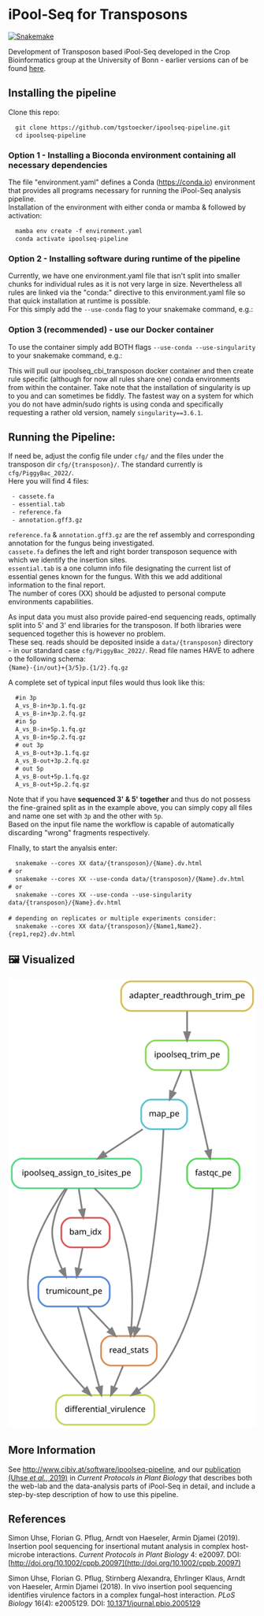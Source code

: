 # iPool-Seq for Transposons  
[![Snakemake](https://img.shields.io/badge/snakemake->=7.0.0-brightgreen.svg)](https://snakemake.readthedocs.io)  
  
Development of Transposon based iPool-Seq developed in the Crop Bioinformatics group at the University of Bonn - earlier versions can of be found [here](https://github.com/Cibiv/ipoolseq-pipeline/releases).

## Installing the pipeline

Clone this repo:

```
  git clone https://github.com/tgstoecker/ipoolseq-pipeline.git
  cd ipoolseq-pipeline
```

### Option 1 - Installing a Bioconda environment containing all necessary dependencies

The file "environment.yaml" defines a Conda (https://conda.io) environment that
provides all programs necessary for running the iPool-Seq analysis pipeline.  
Installation of the environment with either conda or mamba & followed by activation:  

```
  mamba env create -f environment.yaml
  conda activate ipoolseq-pipeline
```

### Option 2 - Installing software during runtime of the pipeline
Currently, we have one environment.yaml file that isn't split into smaller chunks for individual rules as it is not very large in size.
Nevertheless all rules are linked via the "conda:" directive to this environment.yaml file so that quick installation at runtime is possible.  
For this simply add the `--use-conda` flag to your snakemake command, e.g.:  


### Option 3 (**recommended**) - use our Docker container
To use the container simply add BOTH flags `--use-conda --use-singularity` to your snakemake command, e.g.:  

This will pull our ipoolseq_cbi_transposon docker container and then create rule specific (although for now all rules share one) conda environments from within the container.
Take note that the installation of singularity is up to you and can sometimes be fiddly.
The fastest way on a system for which you do not have admin/sudo rights is using conda and specifically requesting a rather old version, namely `singularity==3.6.1`.

## Running the Pipeline:  

If need be, adjust the config file under `cfg/` and the files under the transposon dir `cfg/{transposon}/`.
The standard currently is `cfg/PiggyBac_2022/`.  
Here you will find 4 files:

```
 - cassete.fa
 - essential.tab
 - reference.fa
 - annotation.gff3.gz
```

`reference.fa` & `annotation.gff3.gz` are the ref assembly and corresponding annotation for the fungus being investigated.  
`cassete.fa` defines the left and right border transposon sequence with which we identify the insertion sites.  
`essential.tab` is a one column info file designating the current list of essential genes known for the fungus. With this we add additional information to the final report.  
The number of cores (XX) should be adjusted to personal compute environments capabilities.

As input data you must also provide paired-end sequencing reads, optimally split into 5' and 3' end libraries for the transposon. If both libraries were sequenced together this is however no problem.  
These seq. reads should be deposited inside a `data/{transposon}` directory - in our standard case `cfg/PiggyBac_2022/`.
Read file names HAVE to adhere o the following schema:  
`{Name}-{in/out}+{3/5}p.{1/2}.fq.gz`  
  
A complete set of typical input files would thus look like this:  

```
  #in 3p
  A_vs_B-in+3p.1.fq.gz
  A_vs_B-in+3p.2.fq.gz
  #in 5p
  A_vs_B-in+5p.1.fq.gz
  A_vs_B-in+5p.2.fq.gz
  # out 3p
  A_vs_B-out+3p.1.fq.gz
  A_vs_B-out+3p.2.fq.gz
  # out 5p
  A_vs_B-out+5p.1.fq.gz
  A_vs_B-out+5p.2.fq.gz
```

Note that if you have **sequenced 3' & 5' together** and thus do not possess the fine-grained split as in the example above, you can simply copy all files and name one set with `3p` and the other with `5p`.  
Based on the input file name the workflow is capable of automatically discarding "wrong" fragments respectively.  
  
FInally, to start the anyalsis enter:

```
  snakemake --cores XX data/{transposon}/{Name}.dv.html
# or
  snakemake --cores XX --use-conda data/{transposon}/{Name}.dv.html
# or
  snakemake --cores XX --use-conda --use-singularity data/{transposon}/{Name}.dv.html

# depending on replicates or multiple experiments consider:
  snakemake --cores XX data/{transposon}/{Name1,Name2}.{rep1,rep2}.dv.html
```

## :framed_picture: Visualized

![Alt text](./rulegraph.svg)  
  
## More Information

See http://www.cibiv.at/software/ipoolseq-pipeline, and our
[publication (Uhse *et al.*, 2019)](http://doi.org/10.1002/cppb.20097) in
*Current Protocols in Plant Biology* that describes both the web-lab and the
data-analysis parts of iPool-Seq in detail, and include a step-by-step
description of how to use this pipeline.

## References

Simon Uhse, Florian G. Pflug, Arndt von Haeseler, Armin Djamei (2019). Insertion pool sequencing
for insertional mutant analysis in complex host-microbe interactions. *Current Protocols in
Plant Biology* 4: e20097. DOI: [http://doi.org/10.1002/cppb.20097](http://doi.org/10.1002/cppb.20097)

Simon Uhse, Florian G. Pflug, Stirnberg Alexandra, Ehrlinger Klaus, Arndt von Haeseler,
Armin Djamei (2018). In vivo insertion pool sequencing identifies virulence factors in
a complex fungal–host interaction. *PLoS Biology* 16(4): e2005129. DOI:
[10.1371/journal.pbio.2005129](https://doi.org/10.1371/journal.pbio.2005129)
